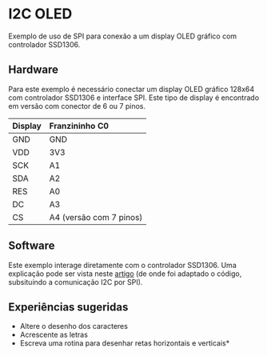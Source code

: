 # I2C OLED

Exemplo de uso de SPI para conexão a um display OLED gráfico com controlador SSD1306.

## Hardware

Para este exemplo é necessário conectar um display OLED gráfico 128x64 com controlador SSD1306 e interface SPI. Este tipo de display é encontrado em versão com conector de 6 ou 7 pinos.

| Display | Franzininho C0          |
| :------ | :---------------------- |
| GND     | GND                     |
| VDD     | 3V3                     |
| SCK     | A1                      |
| SDA     | A2                      |
| RES     | A0                      |
| DC      | A3                      |
| CS      | A4 (versão com 7 pinos) |

## Software

Este exemplo interage diretamente com o controlador SSD1306. Uma explicação pode ser vista neste [artigo](https://dqsoft.blogspot.com/2015/10/display-oled-com-interface-i2c-parte-1.html) (de onde foi adaptado o código, subsituindo a comunicação I2C por SPI).

## Experiências sugeridas

* Altere o desenho dos caracteres
* Acrescente as letras
* Escreva uma rotina para desenhar retas horizontais e verticais* 
